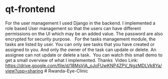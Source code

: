 # qt-frontend

For the user management I used Django in the backend. I implemented a role based User management so that the users can have different permissions on the UI which may be an added value. The password are also encrypted for security purpose.   For the tasks management module, the tasks are listed by user. You can only see tasks that you have created or assigned to you. And only the owner of the task can update or delete. An assignee can not update or delete a task.  You can watch this small demo to get a small overview of what I implemented. Thanks  Video Link: https://drive.google.com/file/d/18MsVjA_oJoFUwKNP4ZPV_NgzMDLVk8Ya/view?usp=sharing
#   R w a n d a - E y e - C l i n i c  
 